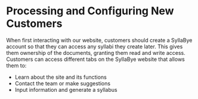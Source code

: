 # Processing and Configuring New Customers
When first interacting with our website, customers should create a SyllaBye account so that they can access any syllabi they create later. 
This gives them ownership of the documents, granting them read and write access. 
Customers can access different tabs on the SyllaBye website that allows them to:
- Learn about the site and its functions
- Contact the team or make suggestions
- Input information and generate a syllabus
   
